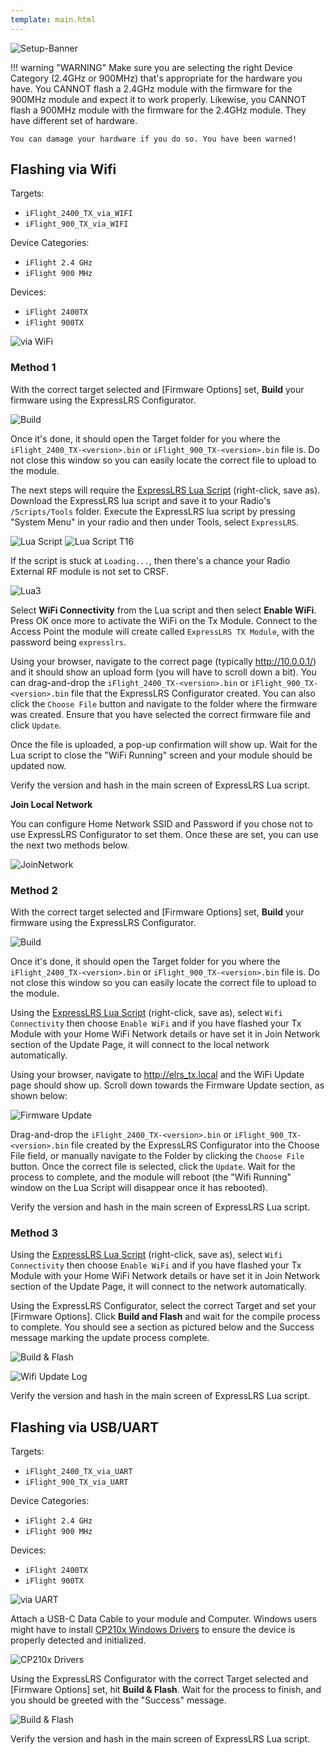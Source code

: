```yaml
---
template: main.html
---
```


![Setup-Banner](https://raw.githubusercontent.com/ExpressLRS/ExpressLRS-hardware/master/img/quick-start.png)

!!! warning "WARNING"
    Make sure you are selecting the right Device Category (2.4GHz or 900MHz) that's appropriate for the hardware you have. You CANNOT flash a 2.4GHz module with the firmware for the 900MHz module and expect it to work properly. Likewise, you CANNOT flash a 900MHz module with the firmware for the 2.4GHz module. They have different set of hardware.

    You can damage your hardware if you do so. You have been warned!

## Flashing via Wifi

Targets:

- `iFlight_2400_TX_via_WIFI`
- `iFlight_900_TX_via_WIFI`

Device Categories:

- `iFlight 2.4 GHz`
- `iFlight 900 MHz`

Devices: 

- `iFlight 2400TX`
- `iFlight 900TX`

![via WiFi](../../assets/images/Method_TX_WiFi.png)

### Method 1

With the correct target selected and [Firmware Options] set, **Build** your firmware using the ExpressLRS Configurator.

![Build](../../assets/images/Build.png)

Once it's done, it should open the Target folder for you where the `iFlight_2400_TX-<version>.bin` or `iFlight_900_TX-<version>.bin` file is. Do not close this window so you can easily locate the correct file to upload to the module.

The next steps will require the [ExpressLRS Lua Script](https://github.com/ExpressLRS/ExpressLRS/blob/2.1.0/src/lua/elrsV2.lua?raw=true) (right-click, save as). Download the ExpressLRS lua script and save it to your Radio's `/Scripts/Tools` folder. Execute the ExpressLRS lua script by pressing "System Menu" in your radio and then under Tools, select `ExpressLRS`.

![Lua Script](../../assets/images/lua1.jpg)
![Lua Script T16](../../assets/images/lua2.jpg)

If the script is stuck at `Loading...`, then there's a chance your Radio External RF module is not set to CRSF.

![Lua3](../../assets/images/lua3.jpg)

Select **WiFi Connectivity** from the Lua script and then select **Enable WiFi**. Press OK once more to activate the WiFi on the Tx Module. Connect to the Access Point the module will create called `ExpressLRS TX Module`, with the password being `expresslrs`.

Using your browser, navigate to the correct page (typically http://10.0.0.1/) and it should show an upload form (you will have to scroll down a bit). You can drag-and-drop the `iFlight_2400_TX-<version>.bin` or `iFlight_900_TX-<version>.bin` file that the ExpressLRS Configurator created. You can also click the `Choose File` button and navigate to the folder where the firmware was created. Ensure that you have selected the correct firmware file and click `Update`.

Once the file is uploaded, a pop-up confirmation will show up. Wait for the Lua script to close the "WiFi Running" screen and your module should be updated now.

Verify the version and hash in the main screen of ExpressLRS Lua script.

**Join Local Network**

You can configure Home Network SSID and Password if you chose not to use ExpressLRS Configurator to set them. Once these are set, you can use the next two methods below.

![JoinNetwork](../../assets/images/web-joinnetwork.png)

### Method 2

With the correct target selected and [Firmware Options] set, **Build** your firmware using the ExpressLRS Configurator.

![Build](../../assets/images/Build.png)

Once it's done, it should open the Target folder for you where the `iFlight_2400_TX-<version>.bin` or `iFlight_900_TX-<version>.bin` file is. Do not close this window so you can easily locate the correct file to upload to the module.

Using the [ExpressLRS Lua Script](https://github.com/ExpressLRS/ExpressLRS/blob/2.1.0/src/lua/elrsV2.lua?raw=true) (right-click, save as), select `Wifi Connectivity` then choose `Enable WiFi` and if you have flashed your Tx Module with your Home WiFi Network details or have set it in Join Network section of the Update Page, it will connect to the local network automatically.

Using your browser, navigate to http://elrs_tx.local and the WiFi Update page should show up. Scroll down towards the Firmware Update section, as shown below:

![Firmware Update](../../assets/images/web-firmwareupdate.png)

Drag-and-drop the `iFlight_2400_TX-<version>.bin` or `iFlight_900_TX-<version>.bin` file created by the ExpressLRS Configurator into the Choose File field, or manually navigate to the Folder by clicking the `Choose File` button. Once the correct file is selected, click the `Update`. Wait for the process to complete, and the module will reboot (the "Wifi Running" window on the Lua Script will disappear once it has rebooted).

Verify the version and hash in the main screen of ExpressLRS Lua script.

### Method 3

Using the [ExpressLRS Lua Script](https://github.com/ExpressLRS/ExpressLRS/blob/2.1.0/src/lua/elrsV2.lua?raw=true) (right-click, save as), select `Wifi Connectivity` then choose `Enable WiFi` and if you have flashed your Tx Module with your Home WiFi Network details or have set it in Join Network section of the Update Page, it will connect to the network automatically.

Using the ExpressLRS Configurator, select the correct Target and set your [Firmware Options]. Click **Build and Flash** and wait for the compile process to complete. You should see a section as pictured below and the Success message marking the update process complete.

![Build & Flash](../../assets/images/BuildFlash.png)

![Wifi Update Log](../../assets/images/WifiUpdateLog.png)

Verify the version and hash in the main screen of ExpressLRS Lua script.

## Flashing via USB/UART

Targets:

- `iFlight_2400_TX_via_UART`
- `iFlight_900_TX_via_UART`

Device Categories:

- `iFlight 2.4 GHz`
- `iFlight 900 MHz`

Devices: 

- `iFlight 2400TX`
- `iFlight 900TX`

![via UART](../../assets/images/Method_TX_UART.png)

Attach a USB-C Data Cable to your module and Computer. Windows users might have to install [CP210x Windows Drivers](https://www.silabs.com/developers/usb-to-uart-bridge-vcp-drivers) to ensure the device is properly detected and initialized.

![CP210x Drivers](../../assets/images/CP210xDriverDownload.png)

Using the ExpressLRS Configurator with the correct Target selected and [Firmware Options] set, hit **Build & Flash**. Wait for the process to finish, and you should be greeted with the "Success" message.

![Build & Flash](../../assets/images/BuildFlash.png)

Verify the version and hash in the main screen of ExpressLRS Lua script.